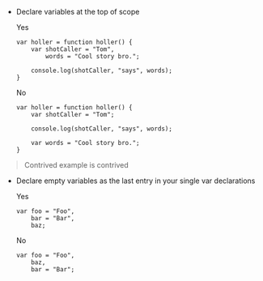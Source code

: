 - Declare variables at the top of scope

    Yes

    ```
    var holler = function holler() {
        var shotCaller = "Tom",
            words = "Cool story bro.";

        console.log(shotCaller, "says", words);
    }

    ```

    No

    ```
    var holler = function holler() {
        var shotCaller = "Tom";

        console.log(shotCaller, "says", words);

        var words = "Cool story bro.";
    }

    ```

>Contrived example is contrived

- Declare empty variables as the last entry in your single var declarations

    Yes

    ```
    var foo = "Foo",
        bar = "Bar",
        baz;
    ```

    No

    ```
    var foo = "Foo",
        baz,
        bar = "Bar";
    ```
